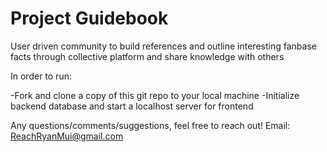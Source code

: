 # Project Guidebook

User driven community to build references and outline interesting fanbase facts through collective platform and share knowledge with others

In order to run:

-Fork and clone a copy of this git repo to your local machine
-Initialize backend database and start a localhost server for frontend


Any questions/comments/suggestions, feel free to reach out!
Email: ReachRyanMui@gmail.com
